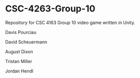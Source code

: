 # CSC-4263-Group-10
Repository for CSC 4163 Group 10 video game written in Unity. 

Davis Pourciau

David Scheuermann

August Dixon

Tristan Miller

Jordan Hendl

